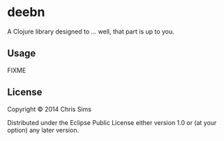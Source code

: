 # deebn

A Clojure library designed to ... well, that part is up to you.

## Usage

FIXME

## License

Copyright © 2014 Chris Sims

Distributed under the Eclipse Public License either version 1.0 or (at
your option) any later version.
